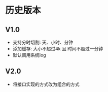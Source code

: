 历史版本
===========

## V1.0

* 支持分时切割: 天、小时、分钟
* 添加缓存: 大小不超过4k 且 时间不超过一分钟
* 默认调用系统log

## V2.0

* 将接口实现的方式改为组合的方式
